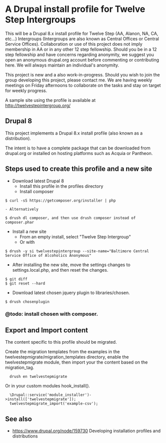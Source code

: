 # A Drupal install profile for Twelve Step Intergroups

This will be a Drupal 8.x install profile for Twelve Step (AA, Alanon, NA, CA, etc...) Intergroups (Intergroups are also known as Central Offices or Central Service Offices). Collaboration or use of this project does not imply membership in AA or in any other 12 step fellowship. Should you be in a 12 step fellowship and have concerns regarding anonymity, we suggest you open an anonymous drupal.org account before commenting or contributing here. We will always maintain an individual's anonymity.

This project is new and a also work-in-progress. Should you wish to join the group developing this project, please contact me. We are having weekly meetings on Friday afternoons to collaborate on the tasks and stay on target for weekly progress.

A sample site using the profile is available at http://twelvestepintergroup.org/

## Drupal 8

This project implements a Drupal 8.x install profile (also known as a distribution).

The intent is to have a complete package that can be downloaded from drupal.org or installed on hosting platforms
such as Acquia or Pantheon.

## Steps used to create this profile and a new site

* Download latest Drupal 8
  - Install this profile in the profiles directory
  - Install composer
```
$ curl -sS https://getcomposer.org/installer | php
```
    - Alternatively
```
$ drush dl composer, and then use drush composer instead of composer.phar
```
* Install a new site
  - From an empty install, select "Twelve Step Intergroup"
  - Or with
```
$ drush -y si twelvestepintergroup --site-name="Baltimore Central Service Office of Alcoholics Anonymous"
```
  - After installing the new site, move the settings changes to settings.local.php, and then reset the changes.
```
$ git diff
$ git reset --hard
```

* Download latest chosen jquery plugin to libraries/chosen.
```
$ drush chosenplugin
```

### @todo: install chosen with composer.

## Export and Import content

The content specific to this profile should be migrated.

Create the migration templates from the examples in the twelvestepmigrate/migration_templates directory,
enable the twelvestepmigrate module, then import your the content based on the migration_tag.

```
  drush en twelvestepmigrate
```

Or in your custom modules hook_install().

```
  \Drupal::service('module_installer')->install(['twelvestepmigrate']);
  twelvestepmigrate_import('example-csv');
```

## See also

* https://www.drupal.org/node/159730 Developing installation profiles and distributions

